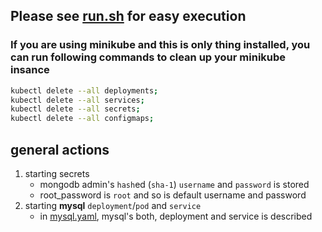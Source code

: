 ## Please see [run.sh](https://github.com/levankhelo/Kubernetes-Guide/blob/main/mysql/run.sh) for easy execution

### If you are using minikube and this is only thing installed, you can run following commands to clean up your minikube insance
```bash
kubectl delete --all deployments;
kubectl delete --all services;
kubectl delete --all secrets;
kubectl delete --all configmaps;
```
## general actions
 1. starting secrets
    - mongodb admin's `hash`ed (`sha-1`) `username` and `password` is stored
    - root_password is `root` and so is default username and password
 2. starting **mysql** `deployment`/`pod` and `service`
    - in [mysql.yaml](https://github.com/levankhelo/Kubernetes-Guide/blob/main/mysql/mysql.yaml), mysql's both, deployment and service is described